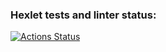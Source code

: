   ### Hexlet tests and linter status:
[![Actions Status](https://github.com/sailorKenobi/backend-project-46/actions/workflows/hexlet-check.yml/badge.svg)](https://github.com/sailorKenobi/backend-project-46/actions)